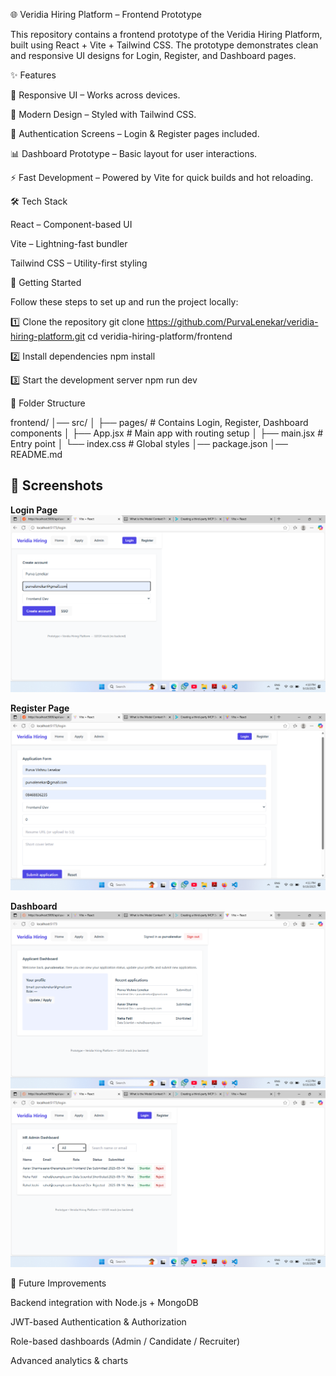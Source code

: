 🌐 Veridia Hiring Platform – Frontend Prototype

This repository contains a frontend prototype of the Veridia Hiring Platform, built using React + Vite + Tailwind CSS.
The prototype demonstrates clean and responsive UI designs for Login, Register, and Dashboard pages.





✨ Features

📱 Responsive UI – Works across devices.

🎨 Modern Design – Styled with Tailwind CSS.

🔑 Authentication Screens – Login & Register pages included.

📊 Dashboard Prototype – Basic layout for user interactions.

⚡ Fast Development – Powered by Vite for quick builds and hot reloading.






🛠️ Tech Stack

React – Component-based UI

Vite – Lightning-fast bundler

Tailwind CSS – Utility-first styling







🚀 Getting Started

Follow these steps to set up and run the project locally:

1️⃣ Clone the repository
    git clone https://github.com/PurvaLenekar/veridia-hiring-platform.git
    cd veridia-hiring-platform/frontend


2️⃣ Install dependencies
    npm install

3️⃣ Start the development server
    npm run dev






📂 Folder Structure

frontend/
│── src/
│   ├── pages/          # Contains Login, Register, Dashboard components
│   ├── App.jsx         # Main app with routing setup
│   ├── main.jsx        # Entry point
│   └── index.css       # Global styles
│── package.json
│── README.md




## 📸 Screenshots  

**Login Page**  
![Login Screenshot](./screenshots/login.png)  

**Register Page**  
![Register Screenshot](./screenshots/register.png)  

**Dashboard**  
![Dashboard Screenshot1](./screenshots/dashboard1.png) 
![Dashboard Screenshot2](./screenshots/dashboard2.png)





🔮 Future Improvements

Backend integration with Node.js + MongoDB

JWT-based Authentication & Authorization

Role-based dashboards (Admin / Candidate / Recruiter)

Advanced analytics & charts